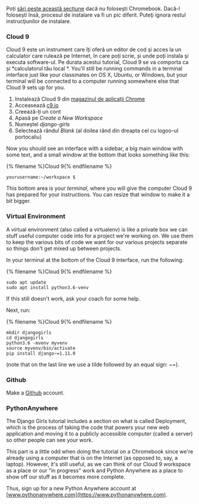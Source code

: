 Poți [sări peste această secțiune](http://tutorial.djangogirls.org/en/installation/#install-python) dacă nu folosești Chromebook. Dacă-l folosești însă, procesul de instalare va fi un pic diferit. Puteţi ignora restul instrucţiunilor de instalare.

### Cloud 9

Cloud 9 este un instrument care îți oferă un editor de cod şi acces la un calculator care rulează pe Internet, în care poți scrie, și unde poți instala şi executa software-ul. Pe durata acestui tutorial, Cloud 9 se va comporta ca și *calculatorul tău local *. You'll still be running commands in a terminal interface just like your classmates on OS X, Ubuntu, or Windows, but your terminal will be connected to a computer running somewhere else that Cloud 9 sets up for you.

1. Instalează Cloud 9 din [magazinul de aplicații Chrome](https://chrome.google.com/webstore/detail/cloud9/nbdmccoknlfggadpfkmcpnamfnbkmkcp)
2. Acceasează [c9.io](https://c9.io)
3. Creează-ți un cont
4. Apasă pe *Create a New Workspace*
5. Numeștel *django-girls*
6. Selectează rândul *Blank* (al doilea rând din dreapta cel cu logoo-ul portocaliu)

Now you should see an interface with a sidebar, a big main window with some text, and a small window at the bottom that looks something like this:

{% filename %}Cloud 9{% endfilename %}

    yourusername:~/workspace $
    

This bottom area is your *terminal*, where you will give the computer Cloud 9 has prepared for your instructions. You can resize that window to make it a bit bigger.

### Virtual Environment

A virtual environment (also called a virtualenv) is like a private box we can stuff useful computer code into for a project we're working on. We use them to keep the various bits of code we want for our various projects separate so things don't get mixed up between projects.

In your terminal at the bottom of the Cloud 9 interface, run the following:

{% filename %}Cloud 9{% endfilename %}

    sudo apt update
    sudo apt install python3.6-venv
    

If this still doesn't work, ask your coach for some help.

Next, run:

{% filename %}Cloud 9{% endfilename %}

    mkdir djangogirls
    cd djangogirls
    python3.6 -mvenv myvenv
    source myvenv/bin/activate
    pip install django~=1.11.0
    

(note that on the last line we use a tilde followed by an equal sign: ~=).

### Github

Make a [Github](https://github.com) account.

### PythonAnywhere

The Django Girls tutorial includes a section on what is called Deployment, which is the process of taking the code that powers your new web application and moving it to a publicly accessible computer (called a server) so other people can see your work.

This part is a little odd when doing the tutorial on a Chromebook since we're already using a computer that is on the Internet (as opposed to, say, a laptop). However, it's still useful, as we can think of our Cloud 9 workspace as a place or our "in progress" work and Python Anywhere as a place to show off our stuff as it becomes more complete.

Thus, sign up for a new Python Anywhere account at [www.pythonanywhere.com](https://www.pythonanywhere.com).